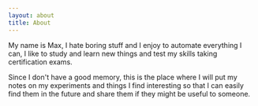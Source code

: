 ```yaml
---
layout: about
title: About
---
```


My name is Max, I hate boring stuff and I enjoy to automate everything I can, I like to study and learn new things and test my skills taking certification exams.

Since I don't have a good memory, this is the place where I will put my notes on my experiments and things I find interesting so that I can easily find them in the future and share them if they might be useful to someone.
